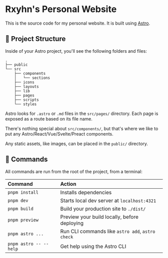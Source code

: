 # Rxyhn's Personal Website

This is the source code for my personal website. It is built using [Astro](https://astro.build/).

## 🚀 Project Structure

Inside of your Astro project, you'll see the following folders and files:

```text
.
├── public
└── src
    ├── components
    │   └── sections
    ├── icons
    ├── layouts
    ├── lib
    ├── pages
    ├── scripts
    └── styles
```

Astro looks for `.astro` or `.md` files in the `src/pages/` directory. Each page is exposed as a route based on its file name.

There's nothing special about `src/components/`, but that's where we like to put any Astro/React/Vue/Svelte/Preact components.

Any static assets, like images, can be placed in the `public/` directory.

## 🧞 Commands

All commands are run from the root of the project, from a terminal:

| Command                | Action                                           |
| :--------------------- | :----------------------------------------------- |
| `pnpm install`         | Installs dependencies                            |
| `pnpm dev`             | Starts local dev server at `localhost:4321`      |
| `pnpm build`           | Build your production site to `./dist/`          |
| `pnpm preview`         | Preview your build locally, before deploying     |
| `pnpm astro ...`       | Run CLI commands like `astro add`, `astro check` |
| `pnpm astro -- --help` | Get help using the Astro CLI                     |
